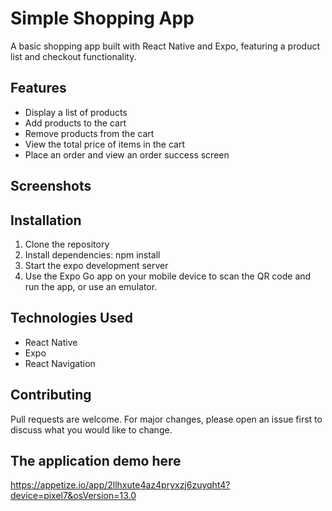 # Simple Shopping App

A basic shopping app built with React Native and Expo, featuring a product list and checkout functionality.

## Features

- Display a list of products
- Add products to the cart
- Remove products from the cart
- View the total price of items in the cart
- Place an order and view an order success screen

## Screenshots

## Installation

1. Clone the repository
2. Install dependencies: npm install
3. Start the expo development server
4. Use the Expo Go app on your mobile device to scan the QR code and run the app, or use an emulator.

## Technologies Used

- React Native
- Expo
- React Navigation

## Contributing

Pull requests are welcome. For major changes, please open an issue first to discuss what you would like to change.

## The application demo here

https://appetize.io/app/2llhxute4az4pryxzj6zuyqht4?device=pixel7&osVersion=13.0
